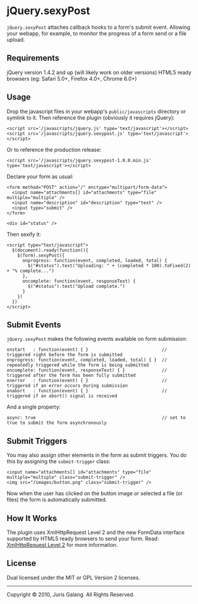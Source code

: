 jQuery.sexyPost
===============

`jQuery.sexyPost` attaches callback hooks to a form's submit event. Allowing your webapp, for example, to monitor the progress
of a form send or a file upload.

Requirements
------------

jQuery version 1.4.2 and up (will likely work on older versions)
HTML5 ready browsers (eg: Safari 5.0+, Firefox 4.0+, Chrome 6.0+)

Usage
-----

Drop the javascript files in your webapp's `public/javascripts` directory or symlink to it.
Then reference the plugin (obviously it requires jQuery):

    <script src='/javascripts/jquery.js' type='text/javascript'></script>
    <script src='/javascripts/jquery.sexypost.js' type='text/javascript'></script>
    
Or to reference the production release:

    <script src='/javascripts/jquery.sexypost-1.0.0.min.js' type='text/javascript'></script>
    
Declare your form as usual:

    <form method="POST" action="/" enctype="multipart/form-data">
      <input name="attachments[] id="attachments" type="file" multiple="multiple" />
      <input name="description" id="description" type="text" />
      <input type="submit" />
    </form>
    
    <div id="status" />
    
Then sexify it:

    <script type="text/javascript">
      $(document).ready(function(){
        $(form).sexyPost({
          onprogress: function(event, completed, loaded, total) {
            $("#status").text("Uploading: " + (completed * 100).toFixed(2) + "% complete...")
          },
          oncomplete: function(event, responseText) {
            $("#status").text("Upload complete.")
          }
        })
      })
    </script>

Submit Events
-------------

`jQuery.sexyPost` makes the following events available on form submission:

    onstart   : function(event) { }                            // triggered right before the form is submitted
    onprogress: function(event, completed, loaded, total) { }  // repeatedly triggered while the form is being submitted
    oncomplete: function(event, responseText) { }              // triggered after the form has been fully submitted
    onerror   : function(event) { }                            // triggered if an error occurs during submission
    onabort   : function(event) { }                            // triggered if an abort() signal is received

And a single property:

    async: true                                                // set to true to submit the form asynchronously

Submit Triggers
---------------

You may also assign other elements in the form as submit triggers. 
You do this by assigning the `submit-trigger` class:

    <input name="attachments[] id="attachments" type="file" multiple="multiple" class="submit-trigger" />
    <img src="/images/button.png" class="submit-trigger" />
    
Now when the user has clicked on the button image or selected a file (or files) the form is automatically submitted.

How It Works
------------

The plugin uses XmlHttpRequest Level 2 and the new FormData interface supported by HTML5 ready browsers to send your form.
Read: [XmlHttpRequest Level 2](http://dev.w3.org/2006/webapi/XMLHttpRequest-2/Overview.html) for more information.

License
-------

Dual licensed under the MIT or GPL Version 2 licenses.


---

Copyright &copy; 2010, Juris Galang. All Rights Reserved.


